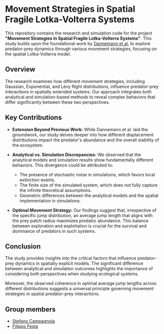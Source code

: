 # Movement Strategies in Spatial Fragile Lotka-Volterra Systems

This repository contains the research and simulation code for the project **"Movement Strategies in Spatial Fragile Lotka-Volterra Systems"**. This study builds upon the foundational work by [Dannemann et al.](https://www.pnas.org/doi/abs/10.1073/pnas.1719889115) to explore predator-prey dynamics through various movement strategies, focusing on the spatial Lotka-Volterra model.

## Overview

The research examines how different movement strategies, including Gaussian, Exponential, and Lévy flight distributions, influence predator-prey interactions in spatially extended systems. Our approach integrates both analytical and simulation-based methods to reveal complex behaviors that differ significantly between these two perspectives.

## Key Contributions

- **Extension Beyond Previous Work:** While Dannemann et al. laid the groundwork, our study delves deeper into how different displacement distributions impact the predator's abundance and the overall stability of the ecosystem.
  
- **Analytical vs. Simulation Discrepancies:** We observed that the analytical models and simulation results show fundamentally different behaviors. This divergence could be attributed to:
  - The presence of stochastic noise in simulations, which favors local extinction events.
  - The finite size of the simulated system, which does not fully capture the infinite theoretical assumptions.
  - Geometric differences between the analytical models and the spatial implementation in simulations.

- **Optimal Movement Strategy:** Our findings suggest that, irrespective of the specific jump distribution, an average jump length that aligns with the prey patch radius maximizes predator abundance. This balance between exploration and exploitation is crucial for the survival and dominance of predators in such systems.

## Conclusion

The study provides insights into the critical factors that influence predator-prey dynamics in spatially explicit models. The significant difference between analytical and simulation outcomes highlights the importance of considering both perspectives when studying ecological systems.

Moreover, the observed coherence in optimal average jump lengths across different distributions suggests a universal principle governing movement strategies in spatial predator-prey interactions.

## Group members
- [Stefano Campagnola](https://github.com/Stefanocampa19)
- [Filippo Festa](https://github.com/Filippo-Festa)
